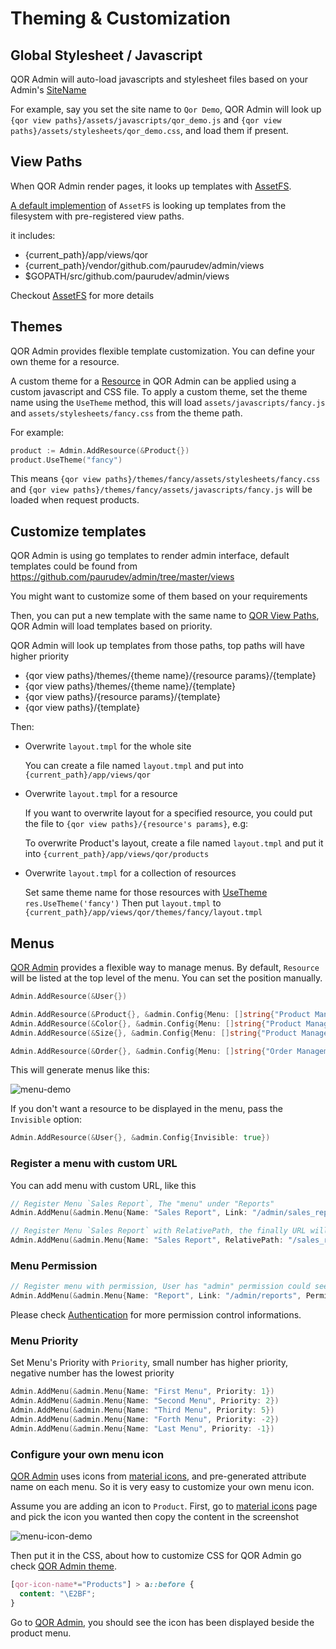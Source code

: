 # Theming & Customization

## Global Stylesheet / Javascript

QOR Admin will auto-load javascripts and stylesheet files based on your Admin's [SiteName](/admin/general.md#sitename)

For example, say you set the site name to `Qor Demo`, QOR Admin will look up `{qor view paths}/assets/javascripts/qor_demo.js` and `{qor view paths}/assets/stylesheets/qor_demo.css`, and load them if present.

## View Paths

When QOR Admin render pages, it looks up templates with [AssetFS](/admin/general.md#assetfs).

[A default implemention](https://github.com/paurudev/assetfs/blob/master/filesystem.go) of `AssetFS` is looking up templates from the filesystem with pre-registered view paths.

it includes:

* {current_path}/app/views/qor
* {current_path}/vendor/github.com/paurudev/admin/views
* $GOPATH/src/github.com/paurudev/admin/views

Checkout [AssetFS](http://github.com/paurudev/assetfs) for more details

## Themes

QOR Admin provides flexible template customization. You can define your own theme for a resource.

A custom theme for a [Resource](/admin/resources.md) in QOR Admin can be applied using a custom javascript and CSS file. To apply a custom theme, set the theme name using the `UseTheme` method, this will load `assets/javascripts/fancy.js` and `assets/stylesheets/fancy.css` from the theme path.

For example:

```go
product := Admin.AddResource(&Product{})
product.UseTheme("fancy")
```

This means `{qor view paths}/themes/fancy/assets/stylesheets/fancy.css` and `{qor view paths}/themes/fancy/assets/javascripts/fancy.js` will be loaded when request products.

## Customize templates

QOR Admin is using go templates to render admin interface, default templates could be found from https://github.com/paurudev/admin/tree/master/views

You might want to customize some of them based on your requirements

Then, you can put a new template with the same name to [QOR View Paths]($view-paths), QOR Admin will load templates based on priority.

QOR Admin will look up templates from those paths, top paths will have higher priority

* {qor view paths}/themes/{theme name}/{resource params}/{template}
* {qor view paths}/themes/{theme name}/{template}
* {qor view paths}/{resource params}/{template}
* {qor view paths}/{template}

Then:

* Overwrite `layout.tmpl` for the whole site

  You can create a file named `layout.tmpl` and put into `{current_path}/app/views/qor`

* Overwrite `layout.tmpl` for a resource

  If you want to overwrite layout for a specified resource, you could put the file to `{qor view paths}/{resource's params}`, e.g:

  To overwrite Product's layout, create a file named `layout.tmpl` and put it into `{current_path}/app/views/qor/products`

* Overwrite `layout.tmpl` for a collection of resources

  Set same theme name for those resources with [UseTheme](#themes) `res.UseTheme('fancy')`
  Then put `layout.tmpl` to `{current_path}/app/views/qor/themes/fancy/layout.tmpl`

## Menus

[QOR Admin](/admin/README.md) provides a flexible way to manage menus. By default, `Resource` will be listed at the top level of the menu. You can set the position manually.

```go
Admin.AddResource(&User{})

Admin.AddResource(&Product{}, &admin.Config{Menu: []string{"Product Management"}})
Admin.AddResource(&Color{}, &admin.Config{Menu: []string{"Product Management"}})
Admin.AddResource(&Size{}, &admin.Config{Menu: []string{"Product Management"}})

Admin.AddResource(&Order{}, &admin.Config{Menu: []string{"Order Management"}})
```

This will generate menus like this:

![menu-demo](menu-demo.png)

If you don't want a resource to be displayed in the menu, pass the `Invisible` option:

```go
Admin.AddResource(&User{}, &admin.Config{Invisible: true})
```

### Register a menu with custom URL

You can add menu with custom URL, like this

```go
// Register Menu `Sales Report`, The "menu" under "Reports"
Admin.AddMenu(&admin.Menu{Name: "Sales Report", Link: "/admin/sales_report", Ancestors: []string{"Reports"}})

// Register Menu `Sales Report` with RelativePath, the finally URL will be admin's endpoint + RelativePath, `/admin/sales_report` for this example.
Admin.AddMenu(&admin.Menu{Name: "Sales Report", RelativePath: "/sales_report", Ancestors: []string{"Reports"}})
```

### Menu Permission

```go
// Register menu with permission, User has "admin" permission could see the "Report" menu.
Admin.AddMenu(&admin.Menu{Name: "Report", Link: "/admin/reports", Permission: roles.Allow(roles.Read, "admin")})
```

Please check [Authentication](/admin/authentication.md#authorization-for-menus) for more permission control informations.

### Menu Priority

Set Menu's Priority with `Priority`, small number has higher priority, negative number has the lowest priority

```go
Admin.AddMenu(&admin.Menu{Name: "First Menu", Priority: 1})
Admin.AddMenu(&admin.Menu{Name: "Second Menu", Priority: 2})
Admin.AddMenu(&admin.Menu{Name: "Third Menu", Priority: 5})
Admin.AddMenu(&admin.Menu{Name: "Forth Menu", Priority: -2})
Admin.AddMenu(&admin.Menu{Name: "Last Menu", Priority: -1})
```

### Configure your own menu icon

[QOR Admin](/admin/README.md) uses icons from [material icons](https://material.io/icons/), and pre-generated attribute name on each menu. So it is very easy to customize your own menu icon.

Assume you are adding an icon to `Product`. First, go to [material icons](https://material.io/icons/) page and pick the icon you wanted then copy the content in the screenshot

![menu-icon-demo](menu-icon-demo.png)

Then put it in the CSS, about how to customize CSS for QOR Admin go check [QOR Admin theme](#global-stylesheet--javascript).

```css
[qor-icon-name*="Products"] > a::before {
  content: "\E2BF";
}
```

Go to [QOR Admin](/admin/README.md), you should see the icon has been displayed beside the product menu.
